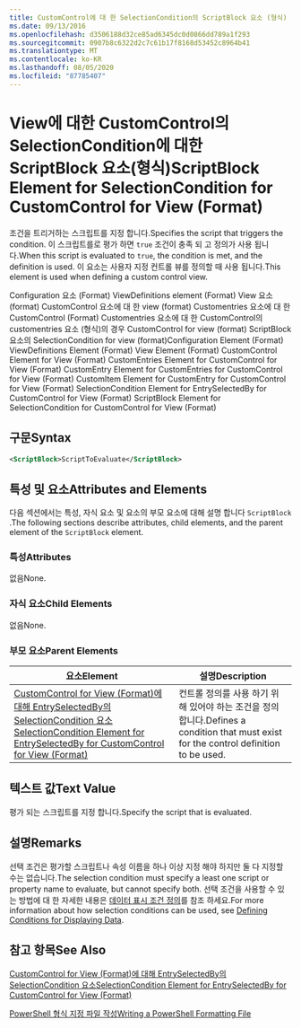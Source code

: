 ```yaml
---
title: CustomControl에 대 한 SelectionCondition의 ScriptBlock 요소 (형식) | Microsoft Docs
ms.date: 09/13/2016
ms.openlocfilehash: d3506188d32ce85ad6345dc0d0866dd789a1f293
ms.sourcegitcommit: 0907b8c6322d2c7c61b17f8168d53452c8964b41
ms.translationtype: MT
ms.contentlocale: ko-KR
ms.lasthandoff: 08/05/2020
ms.locfileid: "87785407"
---
```

# <a name="scriptblock-element-for-selectioncondition-for-customcontrol-for-view-format"></a><span data-ttu-id="864ef-102">View에 대한 CustomControl의 SelectionCondition에 대한 ScriptBlock 요소(형식)</span><span class="sxs-lookup"><span data-stu-id="864ef-102">ScriptBlock Element for SelectionCondition for CustomControl for View (Format)</span></span>

<span data-ttu-id="864ef-103">조건을 트리거하는 스크립트를 지정 합니다.</span><span class="sxs-lookup"><span data-stu-id="864ef-103">Specifies the script that triggers the condition.</span></span> <span data-ttu-id="864ef-104">이 스크립트를로 평가 하면 `true` 조건이 충족 되 고 정의가 사용 됩니다.</span><span class="sxs-lookup"><span data-stu-id="864ef-104">When this script is evaluated to `true`, the condition is met, and the definition is used.</span></span> <span data-ttu-id="864ef-105">이 요소는 사용자 지정 컨트롤 뷰를 정의할 때 사용 됩니다.</span><span class="sxs-lookup"><span data-stu-id="864ef-105">This element is used when defining a custom control view.</span></span>

<span data-ttu-id="864ef-106">Configuration 요소 (Format) ViewDefinitions element (Format) View 요소 (format) CustomControl 요소에 대 한 view (format) Customentries 요소에 대 한 CustomControl (Format) Customentries 요소에 대 한 CustomControl의 customentries 요소 (형식)의 경우 CustomControl for view (format) ScriptBlock 요소의 SelectionCondition for view (format)</span><span class="sxs-lookup"><span data-stu-id="864ef-106">Configuration Element (Format) ViewDefinitions Element (Format) View Element (Format) CustomControl Element for View (Format) CustomEntries Element for CustomControl for View (Format) CustomEntry Element for CustomEntries for CustomControl for View (Format) CustomItem Element for CustomEntry for CustomControl for View (Format) SelectionCondition Element for EntrySelectedBy for CustomControl for View (Format) ScriptBlock Element for SelectionCondition for CustomControl for View (Format)</span></span>

## <a name="syntax"></a><span data-ttu-id="864ef-107">구문</span><span class="sxs-lookup"><span data-stu-id="864ef-107">Syntax</span></span>

```xml
<ScriptBlock>ScriptToEvaluate</ScriptBlock>
```

## <a name="attributes-and-elements"></a><span data-ttu-id="864ef-108">특성 및 요소</span><span class="sxs-lookup"><span data-stu-id="864ef-108">Attributes and Elements</span></span>

<span data-ttu-id="864ef-109">다음 섹션에서는 특성, 자식 요소 및 요소의 부모 요소에 대해 설명 합니다 `ScriptBlock` .</span><span class="sxs-lookup"><span data-stu-id="864ef-109">The following sections describe attributes, child elements, and the parent element of the `ScriptBlock` element.</span></span>

### <a name="attributes"></a><span data-ttu-id="864ef-110">특성</span><span class="sxs-lookup"><span data-stu-id="864ef-110">Attributes</span></span>

<span data-ttu-id="864ef-111">없음</span><span class="sxs-lookup"><span data-stu-id="864ef-111">None.</span></span>

### <a name="child-elements"></a><span data-ttu-id="864ef-112">자식 요소</span><span class="sxs-lookup"><span data-stu-id="864ef-112">Child Elements</span></span>

<span data-ttu-id="864ef-113">없음</span><span class="sxs-lookup"><span data-stu-id="864ef-113">None.</span></span>

### <a name="parent-elements"></a><span data-ttu-id="864ef-114">부모 요소</span><span class="sxs-lookup"><span data-stu-id="864ef-114">Parent Elements</span></span>

|<span data-ttu-id="864ef-115">요소</span><span class="sxs-lookup"><span data-stu-id="864ef-115">Element</span></span>|<span data-ttu-id="864ef-116">설명</span><span class="sxs-lookup"><span data-stu-id="864ef-116">Description</span></span>|
|-------------|-----------------|
|[<span data-ttu-id="864ef-117">CustomControl for View (Format)에 대해 EntrySelectedBy의 SelectionCondition 요소</span><span class="sxs-lookup"><span data-stu-id="864ef-117">SelectionCondition Element for EntrySelectedBy for CustomControl for View (Format)</span></span>](./selectioncondition-element-for-entryselectedby-for-customcontrol-format.md)|<span data-ttu-id="864ef-118">컨트롤 정의를 사용 하기 위해 있어야 하는 조건을 정의 합니다.</span><span class="sxs-lookup"><span data-stu-id="864ef-118">Defines a condition that must exist for the control definition to be used.</span></span>|

## <a name="text-value"></a><span data-ttu-id="864ef-119">텍스트 값</span><span class="sxs-lookup"><span data-stu-id="864ef-119">Text Value</span></span>

<span data-ttu-id="864ef-120">평가 되는 스크립트를 지정 합니다.</span><span class="sxs-lookup"><span data-stu-id="864ef-120">Specify the script that is evaluated.</span></span>

## <a name="remarks"></a><span data-ttu-id="864ef-121">설명</span><span class="sxs-lookup"><span data-stu-id="864ef-121">Remarks</span></span>

<span data-ttu-id="864ef-122">선택 조건은 평가할 스크립트나 속성 이름을 하나 이상 지정 해야 하지만 둘 다 지정할 수는 없습니다.</span><span class="sxs-lookup"><span data-stu-id="864ef-122">The selection condition must specify a least one script or property name to evaluate, but cannot specify both.</span></span> <span data-ttu-id="864ef-123">선택 조건을 사용할 수 있는 방법에 대 한 자세한 내용은 [데이터 표시 조건 정의](./defining-conditions-for-displaying-data.md)를 참조 하세요.</span><span class="sxs-lookup"><span data-stu-id="864ef-123">For more information about how selection conditions can be used, see [Defining Conditions for Displaying Data](./defining-conditions-for-displaying-data.md).</span></span>

## <a name="see-also"></a><span data-ttu-id="864ef-124">참고 항목</span><span class="sxs-lookup"><span data-stu-id="864ef-124">See Also</span></span>

[<span data-ttu-id="864ef-125">CustomControl for View (Format)에 대해 EntrySelectedBy의 SelectionCondition 요소</span><span class="sxs-lookup"><span data-stu-id="864ef-125">SelectionCondition Element for EntrySelectedBy for CustomControl for View (Format)</span></span>](./selectioncondition-element-for-entryselectedby-for-customcontrol-format.md)

[<span data-ttu-id="864ef-126">PowerShell 형식 지정 파일 작성</span><span class="sxs-lookup"><span data-stu-id="864ef-126">Writing a PowerShell Formatting File</span></span>](./writing-a-powershell-formatting-file.md)
